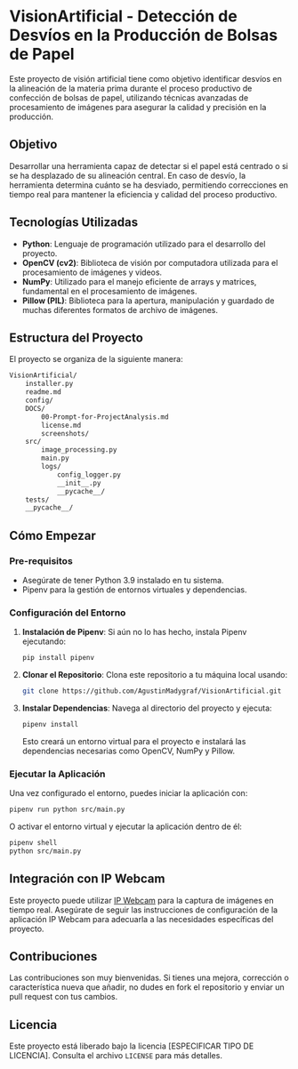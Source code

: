 # VisionArtificial - Detección de Desvíos en la Producción de Bolsas de Papel

Este proyecto de visión artificial tiene como objetivo identificar desvíos en la alineación de la materia prima durante el proceso productivo de confección de bolsas de papel, utilizando técnicas avanzadas de procesamiento de imágenes para asegurar la calidad y precisión en la producción.

## Objetivo

Desarrollar una herramienta capaz de detectar si el papel está centrado o si se ha desplazado de su alineación central. En caso de desvío, la herramienta determina cuánto se ha desviado, permitiendo correcciones en tiempo real para mantener la eficiencia y calidad del proceso productivo.

## Tecnologías Utilizadas

- **Python**: Lenguaje de programación utilizado para el desarrollo del proyecto.
- **OpenCV (cv2)**: Biblioteca de visión por computadora utilizada para el procesamiento de imágenes y videos.
- **NumPy**: Utilizado para el manejo eficiente de arrays y matrices, fundamental en el procesamiento de imágenes.
- **Pillow (PIL)**: Biblioteca para la apertura, manipulación y guardado de muchas diferentes formatos de archivo de imágenes.

## Estructura del Proyecto

El proyecto se organiza de la siguiente manera:

```bash
VisionArtificial/
    installer.py
    readme.md
    config/
    DOCS/
        00-Prompt-for-ProjectAnalysis.md
        license.md
        screenshots/
    src/
        image_processing.py
        main.py
        logs/
            config_logger.py
            __init__.py
            __pycache__/
    tests/
    __pycache__/
```

## Cómo Empezar

### Pre-requisitos

- Asegúrate de tener Python 3.9 instalado en tu sistema.
- Pipenv para la gestión de entornos virtuales y dependencias.

### Configuración del Entorno

1. **Instalación de Pipenv**: Si aún no lo has hecho, instala Pipenv ejecutando:
   ```bash
   pip install pipenv
   ```

2. **Clonar el Repositorio**: Clona este repositorio a tu máquina local usando:
   ```bash
   git clone https://github.com/AgustinMadygraf/VisionArtificial.git
   ```

3. **Instalar Dependencias**: Navega al directorio del proyecto y ejecuta:
   ```bash
   pipenv install
   ```
   Esto creará un entorno virtual para el proyecto e instalará las dependencias necesarias como OpenCV, NumPy y Pillow.

### Ejecutar la Aplicación

Una vez configurado el entorno, puedes iniciar la aplicación con:
```bash
pipenv run python src/main.py
```

O activar el entorno virtual y ejecutar la aplicación dentro de él:
```bash
pipenv shell
python src/main.py
```

## Integración con IP Webcam

Este proyecto puede utilizar [IP Webcam](https://play.google.com/store/apps/details?id=com.pas.webcam) para la captura de imágenes en tiempo real. Asegúrate de seguir las instrucciones de configuración de la aplicación IP Webcam para adecuarla a las necesidades específicas del proyecto.

## Contribuciones

Las contribuciones son muy bienvenidas. Si tienes una mejora, corrección o característica nueva que añadir, no dudes en fork el repositorio y enviar un pull request con tus cambios.

## Licencia

Este proyecto está liberado bajo la licencia [ESPECIFICAR TIPO DE LICENCIA]. Consulta el archivo `LICENSE` para más detalles.